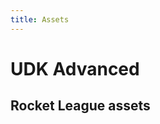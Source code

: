 ```yaml
---
title: Assets
---
```

# UDK Advanced

## Rocket League assets <Badge text="not finished" type="warning"/>
